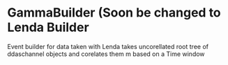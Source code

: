 GammaBuilder (Soon be changed to Lenda  Builder
==============

Event builder for data taken with Lenda takes uncorellated root tree of 
ddaschannel objects and corelates them m based  on a Time window

